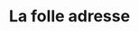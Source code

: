 ---
title: "La folle adresse"
url: /boulogne-sur-mer/la-folle-adresse-rue-anglaise/
shop: décoration intérieure
---